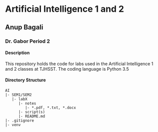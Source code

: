 # Artificial Intelligence 1 and 2
## Anup Bagali 
### Dr. Gabor Period 2

#### Description
This repository holds the code for labs used in the Artificial Intelligence 1 and 2 classes at TJHSST. The coding language is Python 3.5

#### Directory Structure
```
AI
|- SEM1/SEM2
   |- labX
      |- notes
         |- *.pdf, *.txt, *.docx
      |- script(s)
      |- README.md
|- .gitignore
|- venv
```
